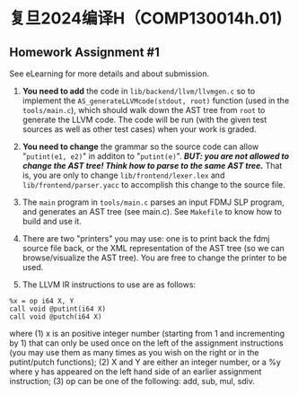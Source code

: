 # 复旦2024编译H（COMP130014h.01)

## Homework Assignment #1

See eLearning for more details and about submission.

1. **You need to add** the code in `lib/backend/llvm/llvmgen.c` so to implement the `AS_generateLLVMcode(stdout, root)` function (used in the `tools/main.c`), which should walk down the AST tree from `root` to generate the LLVM code. The code will be run (with the given test sources as well as other test cases) when your work is graded.

2. **You need to change** the grammar so the source code can allow "`putint(e1, e2)`" in additon to "`putint(e)`". ***BUT: you are not allowed to change the AST tree! Think how to parse to the same AST tree.*** That is, you are only to change `lib/frontend/lexer.lex` and `lib/frontend/parser.yacc` to accomplish this change to the source file.

3. The `main` program in `tools/main.c` parses an input FDMJ SLP program, and generates an AST tree (see main.c). See `Makefile` to know how to build and use it.

4. There are two "printers" you may use: one is to print back the fdmj source file back, or the XML representation of the AST tree (so we can browse/visualize the AST tree). You are free to change the printer to be used.

5. The LLVM IR instructions to use are as follows:
```
%x = op i64 X, Y
call void @putint(i64 X)
call void @putch(i64 X)
```
where (1) x is an positive integer number (starting from 1 and incrementing by 1) that can only be used once on the left of the assignment instructions (you may use them as many times as you wish on the right or in the putint/putch functions); (2) X and Y are either an integer number, or a %y where y has appeared on the left hand side of an earlier assignment instruction; (3) op can be one of the following: add, sub, mul, sdiv.

